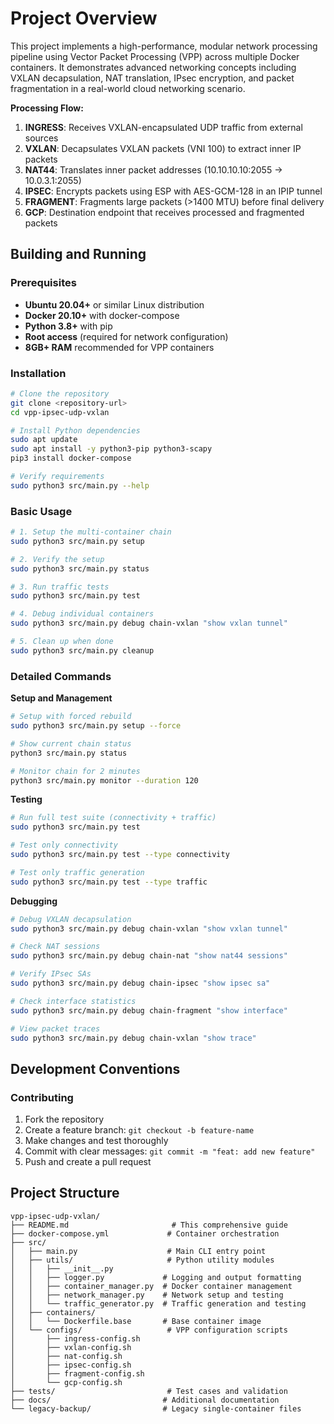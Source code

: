 # Project Overview

This project implements a high-performance, modular network processing pipeline using Vector Packet Processing (VPP) across multiple Docker containers. It demonstrates advanced networking concepts including VXLAN decapsulation, NAT translation, IPsec encryption, and packet fragmentation in a real-world cloud networking scenario.

**Processing Flow:**
1.  **INGRESS**: Receives VXLAN-encapsulated UDP traffic from external sources
2.  **VXLAN**: Decapsulates VXLAN packets (VNI 100) to extract inner IP packets
3.  **NAT44**: Translates inner packet addresses (10.10.10.10:2055 → 10.0.3.1:2055)
4.  **IPSEC**: Encrypts packets using ESP with AES-GCM-128 in an IPIP tunnel
5.  **FRAGMENT**: Fragments large packets (>1400 MTU) before final delivery
6.  **GCP**: Destination endpoint that receives processed and fragmented packets

## Building and Running

### Prerequisites

-   **Ubuntu 20.04+** or similar Linux distribution
-   **Docker 20.10+** with docker-compose
-   **Python 3.8+** with pip
-   **Root access** (required for network configuration)
-   **8GB+ RAM** recommended for VPP containers

### Installation

```bash
# Clone the repository
git clone <repository-url>
cd vpp-ipsec-udp-vxlan

# Install Python dependencies
sudo apt update
sudo apt install -y python3-pip python3-scapy
pip3 install docker-compose

# Verify requirements
sudo python3 src/main.py --help
```

### Basic Usage

```bash
# 1. Setup the multi-container chain
sudo python3 src/main.py setup

# 2. Verify the setup
sudo python3 src/main.py status

# 3. Run traffic tests
sudo python3 src/main.py test

# 4. Debug individual containers
sudo python3 src/main.py debug chain-vxlan "show vxlan tunnel"

# 5. Clean up when done
sudo python3 src/main.py cleanup
```

### Detailed Commands

**Setup and Management**

```bash
# Setup with forced rebuild
sudo python3 src/main.py setup --force

# Show current chain status
python3 src/main.py status

# Monitor chain for 2 minutes
python3 src/main.py monitor --duration 120
```

**Testing**

```bash
# Run full test suite (connectivity + traffic)
sudo python3 src/main.py test

# Test only connectivity
sudo python3 src/main.py test --type connectivity

# Test only traffic generation
sudo python3 src/main.py test --type traffic
```

**Debugging**

```bash
# Debug VXLAN decapsulation
sudo python3 src/main.py debug chain-vxlan "show vxlan tunnel"

# Check NAT sessions
sudo python3 src/main.py debug chain-nat "show nat44 sessions"

# Verify IPsec SAs
sudo python3 src/main.py debug chain-ipsec "show ipsec sa"

# Check interface statistics
sudo python3 src/main.py debug chain-fragment "show interface"

# View packet traces
sudo python3 src/main.py debug chain-vxlan "show trace"
```

## Development Conventions

### Contributing

1.  Fork the repository
2.  Create a feature branch: `git checkout -b feature-name`
3.  Make changes and test thoroughly
4.  Commit with clear messages: `git commit -m "feat: add new feature"`
5.  Push and create a pull request

## Project Structure

```
vpp-ipsec-udp-vxlan/
├── README.md                       # This comprehensive guide
├── docker-compose.yml             # Container orchestration
├── src/
│   ├── main.py                    # Main CLI entry point
│   ├── utils/                     # Python utility modules
│   │   ├── __init__.py
│   │   ├── logger.py             # Logging and output formatting
│   │   ├── container_manager.py  # Docker container management
│   │   ├── network_manager.py    # Network setup and testing
│   │   └── traffic_generator.py  # Traffic generation and testing
│   ├── containers/
│   │   └── Dockerfile.base       # Base container image
│   └── configs/                   # VPP configuration scripts
│       ├── ingress-config.sh
│       ├── vxlan-config.sh
│       ├── nat-config.sh
│       ├── ipsec-config.sh
│       ├── fragment-config.sh
│       └── gcp-config.sh
├── tests/                         # Test cases and validation
├── docs/                         # Additional documentation
└── legacy-backup/                # Legacy single-container files
```
